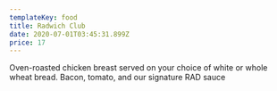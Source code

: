 ```yaml
---
templateKey: food
title: Radwich Club
date: 2020-07-01T03:45:31.899Z
price: 17
---
```


Oven-roasted chicken breast served on your choice of white or whole wheat bread. Bacon, tomato, and our signature RAD sauce
